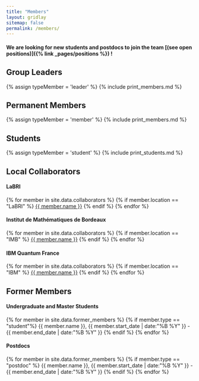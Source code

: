 ```yaml
---
title: "Members"
layout: gridlay
sitemap: false
permalink: /members/
---
```


<!-- # Group Members -->

#### **We are  looking for new students and postdocs to join the team** [(see open positions)]({% link _pages/positions %}) **!**

## Group Leaders
{% assign typeMember = 'leader' %}
{% include print_members.md %}

## Permanent Members
{% assign typeMember = 'member' %}
{% include print_members.md %}

## Students
{% assign typeMember = 'student' %}
{% include print_students.md %}

## Local Collaborators
<div class="row">

<div class="col-sm-4 clearfix">
<h4>LaBRI</h4>
{% for member in site.data.collaborators %}
{% if member.location == "LaBRI" %}
<a href="{{ member.website }}">{{ member.name }}</a>
{% endif %}
{% endfor %}
</div>

<div class="col-sm-4 clearfix">
<h4>Institut de Mathématiques de Bordeaux</h4>
{% for member in site.data.collaborators %}
{% if member.location == "IMB" %}
<a href="{{ member.website }}">{{ member.name }}</a>
{% endif %}
{% endfor %}
</div>

<div class="col-sm-4 clearfix">
<h4>IBM Quantum France</h4>
{% for member in site.data.collaborators %}
{% if member.location == "IBM" %}
<a href="{{ member.website }}">{{ member.name }}</a>
{% endif %}
{% endfor %}
</div>
</div>

## Former Members
<div class="row">

<div class="col-sm-5 clearfix">
<h4>Undergraduate and Master Students</h4>
{% for member in site.data.former_members %}
{% if member.type == "student"%}
  {{ member.name }}, {{ member.start_date | date:"%B %Y" }} - {{ member.end_date | date:"%B %Y" }}
{% endif %}
{% endfor %}
</div>

<!-- <div class="col-sm-4 clearfix">
<h4>PhD students</h4>
{% for member in site.data.former_members %}
{% if member.type == "phd" %}
  {{ member.name }}, {{ member.time }}
{% endif %}
{% endfor %}
</div> -->

<div class="col-sm-4 clearfix">
<h4>Postdocs</h4>
{% for member in site.data.former_members %}
{% if member.type == "postdoc" %}
  {{ member.name }}, {{ member.start_date | date:"%B %Y" }} - {{ member.end_date | date:"%B %Y" }}
{% endif %}
{% endfor %}
</div>

</div>
